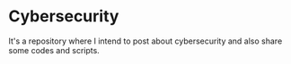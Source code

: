 <h1><align: "center">Cybersecurity</h1> 
It's a repository where I intend to post about cybersecurity and also share some codes and scripts.
